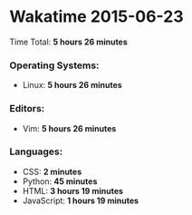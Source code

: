 # Wakatime 2015-06-23

Time Total: **5 hours 26 minutes**

### Operating Systems:
- Linux: **5 hours 26 minutes** 

### Editors:
- Vim: **5 hours 26 minutes** 

### Languages:
- CSS: **2 minutes** 
- Python: **45 minutes** 
- HTML: **3 hours 19 minutes** 
- JavaScript: **1 hours 19 minutes** 

